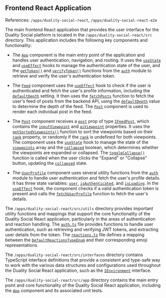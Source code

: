 ## Frontend React Application
References: `/apps/duality-social-react`, `/apps/duality-social-react-e2e`

The main frontend React application that provides the user interface for the Duality Social platform is located in the `/apps/duality-social-react/src` directory. This application includes the following key components and functionality:

- The [`App`](/apps/duality-social-react/src/app/app.tsx#L9) component is the main entry point of the application and handles user authentication, navigation, and routing. It uses the [`useState`](/apps/duality-social-react/src/app/app.tsx#L1) and [`useEffect`](/apps/duality-social-react/src/app/app.tsx#L1) hooks to manage the authentication state of the user, and the [`getToken()`](/apps/duality-social-react/src/utils/auth.ts#L3) and [`verifyToken()`](/apps/duality-social-react/src/utils/auth.ts#L7) functions from the [`auth`](/apps/duality-social-react/src/utils/auth.ts#L0) module to retrieve and verify the user's authentication token.

- The [`Feed`](/apps/duality-social-react/src/components/Feed.scss#L0) component uses the [`useEffect`](/apps/duality-social-react/src/app/app.tsx#L1) hook to check if the user is authenticated and fetch the user's profile information, including the [`defaultDepth`](/libs/duality-social-lib/src/lib/interfaces/profile.ts#L26) setting. It then uses the [`fetchPosts`](/apps/duality-social-react/src/components/Feed.tsx#L28) function to fetch the user's feed of posts from the backend API, using the [`defaultDepth`](/libs/duality-social-lib/src/lib/interfaces/profile.ts#L26) value to determine the depth of the feed. The [`Post`](/apps/duality-social-queue-worker/src/main.ts#L10) component is used to render each individual post in the feed.

- The [`Post`](/apps/duality-social-queue-worker/src/main.ts#L10) component receives a [`post`](/apps/duality-social-node/src/services/feed.ts#L439) prop of type [`IFeedPost`](/libs/duality-social-lib/src/lib/interfaces/feedPost.ts#L3), which contains the [`inputViewpoint`](/apps/duality-social-node/src/services/feed.ts#L456) and [`aiViewpoint`](/apps/duality-social-node/src/services/openai.ts#L270) properties. It uses the [`getSortedViewpoints()`](/apps/duality-social-react/src/components/Post.tsx#L12) function to sort the viewpoints based on their [`rank`](/libs/duality-social-lib/src/lib/interfaces/feedViewpoint.ts#L2) property, or randomly if the [`rank`](/libs/duality-social-lib/src/lib/interfaces/feedViewpoint.ts#L2) is undefined for both viewpoints. The component uses the [`useState`](/apps/duality-social-react/src/app/app.tsx#L1) hook to manage the state of the [`viewpoints`](/libs/duality-social-lib/src/lib/interfaces/post.ts#L9) array and the [`collapsed`](/apps/duality-social-react/src/components/Post.tsx#L21) boolean, which determines whether the viewpoints are expanded or collapsed. The [`toggleCollapse()`](/apps/duality-social-react/src/components/Post.tsx#L23) function is called when the user clicks the "Expand" or "Collapse" button, updating the [`collapsed`](/apps/duality-social-react/src/components/Post.tsx#L21) state.

- The [`UserProfile`](/apps/duality-social-react/src/components/UserProfile.tsx#L4) component uses several utility functions from the [`auth`](/apps/duality-social-react/src/utils/auth.ts#L0) module to handle user authentication and fetch the user's profile details. It has three state variables: [`user`](/libs/duality-social-lib/src/lib/schemas/user.ts#L39), [`isAuthenticated`](/apps/duality-social-react/src/app/app.tsx#L10), and [`isLoading`](/apps/duality-social-react/src/components/UserProfile.tsx#L7). In the [`useEffect`](/apps/duality-social-react/src/app/app.tsx#L1) hook, the component checks if a valid authentication token is present and calls the [`fetchUserProfile`](/apps/duality-social-react/src/components/Feed.tsx#L16) function to fetch the user's details.

The `/apps/duality-social-react/src/utils` directory provides important utility functions and mappings that support the core functionality of the Duality Social React application, particularly in the areas of authentication and reaction handling. The [`auth.ts`](/apps/duality-social-react/src/utils/auth.ts#L0) file provides functions to handle user authentication, such as retrieving and verifying JWT tokens, and extracting user details from the token. The [`reactions.ts`](/libs/duality-social-lib/src/lib/reactions.ts#L0) file defines a mapping between the [`DefaultReactionsTypeEnum`](/libs/duality-social-lib/src/lib/enumerations/defaultReactionsType.ts#L2) and their corresponding emoji representations.

The `/apps/duality-social-react/src/interfaces` directory contains TypeScript interface definitions that provide a consistent and type-safe way to work with the various data structures and configurations used throughout the Duality Social React application, such as the [`IEnvironment`](/apps/duality-social-node/src/interfaces/environment.ts#L3) interface.

The `/apps/duality-social-react/src/app` directory contains the main entry point and core functionality of the Duality Social React application, including the [`App`](/apps/duality-social-react/src/app/app.tsx#L9) component and its associated unit tests.